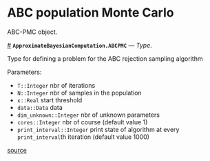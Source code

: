 
<a id='ABC-population-Monte-Carlo-1'></a>

# ABC population Monte Carlo


ABC-PMC object.

<a id='ApproximateBayesianComputation.ABCPMC' href='#ApproximateBayesianComputation.ABCPMC'>#</a>
**`ApproximateBayesianComputation.ABCPMC`** &mdash; *Type*.



Type for defining a problem for the ABC rejection sampling algorithm

Parameters:

  * `T::Integer` nbr of iterations
  * `N::Integer` nbr of samples in the population
  * `ϵ::Real` start threshold
  * `data::Data` data
  * `dim_unknown::Integer` nbr of unknown parameters
  * `cores::Integer` nbr of course (default value 1)
  * `print_interval::Integer` print state of algorithm at every `print_interval`th iteration (default value 1000)


<a target='_blank' href='https://github.com/SamuelWiqvist/ApproximateBayesianComputation.jl/blob/11e7ea46ecbc940f49a425967cc88196de3162a6/src\abcpmc.jl#L2-L14' class='documenter-source'>source</a><br>

